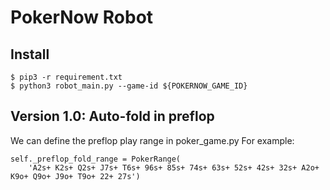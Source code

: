 # PokerNow Robot
## Install
```
$ pip3 -r requirement.txt
$ python3 robot_main.py --game-id ${POKERNOW_GAME_ID}
```

## Version 1.0: Auto-fold in preflop
We can define the preflop play range in poker_game.py
For example:
```
self._preflop_fold_range = PokerRange(
    'A2s+ K2s+ Q2s+ J7s+ T6s+ 96s+ 85s+ 74s+ 63s+ 52s+ 42s+ 32s+ A2o+ K9o+ Q9o+ J9o+ T9o+ 22+ 27s')
```
